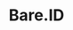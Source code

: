---
facebook: https://facebook.com/1BareID
linkedin: https://linkedin.com/showcase/bare-id
logohandle: bareid
sort: bare
title: Bare.ID
twitter: https://x.com/1BareID
website: https://www.bare.id/
youtube: https://youtube.com/channel/UCo5nwgw7JmlYbYMZaXNdEFw
---